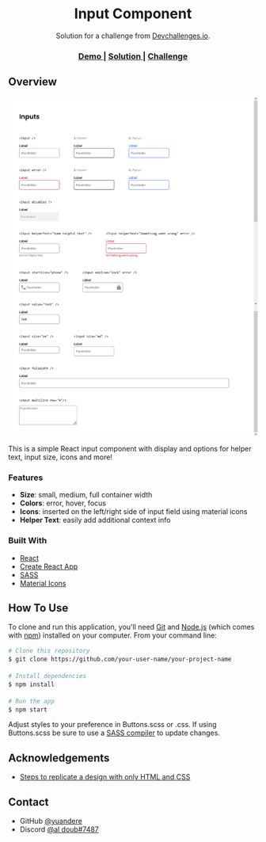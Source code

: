 <!-- Please update value in the {}  -->

<h1 align="center">Input Component</h1>

<div align="center">
   Solution for a challenge from  <a href="http://devchallenges.io" target="_blank">Devchallenges.io</a>.
</div>

<div align="center">
  <h3>
    <a href="https://https://app.netlify.com/sites/candid-licorice-300439">
      Demo
    </a>
    <span> | </span>
    <a href="https://https://github.com/yuandere/input-component">
      Solution
    </a>
    <span> | </span>
    <a href="https://devchallenges.io/challenges/TSqutYM4c5WtluM7QzGp">
      Challenge
    </a>
  </h3>
</div>

<!-- OVERVIEW -->

## Overview

![screenshot](./public/screenshotdesktop.png)

This is a simple React input component with display and options for helper text, input size, icons and more!

### Features
- **Size**: small, medium, full container width
- **Colors**: error, hover, focus
- **Icons**: inserted on the left/right side of input field using material icons
- **Helper Text**: easily add additional context info

### Built With

<!-- This section should list any major frameworks that you built your project using. Here are a few examples.-->

- [React](https://reactjs.org/)
- [Create React App](https://create-react-app.dev/)
- [SASS](https://sass-lang.com/)
- [Material Icons](https://fonts.google.com/icons?selected=Material+Icons)
## How To Use

<!-- Example:  -->

To clone and run this application, you'll need [Git](https://git-scm.com) and [Node.js](https://nodejs.org/en/download/) (which comes with [npm](http://npmjs.com)) installed on your computer. From your command line:

```bash
# Clone this repository
$ git clone https://github.com/your-user-name/your-project-name

# Install dependencies
$ npm install

# Run the app
$ npm start
```

Adjust styles to your preference in Buttons.scss or .css.
If using Buttons.scss be sure to use a [SASS compiler](https://marketplace.visualstudio.com/items?itemName=glenn2223.live-sass) to update changes.
## Acknowledgements

<!-- This section should list any articles or add-ons/plugins that helps you to complete the project. This is optional but it will help you in the future. For exmpale -->

- [Steps to replicate a design with only HTML and CSS](https://devchallenges-blogs.web.app/how-to-replicate-design/)

## Contact

- GitHub [@yuandere](https://{github.com/yuandere})
- Discord [@al doub#7487](https://{discord.com})